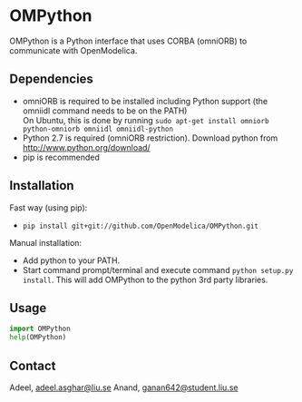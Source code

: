 # OMPython

OMPython is a Python interface that uses CORBA (omniORB) to communicate with OpenModelica.

## Dependencies

- omniORB is required to be installed including Python support (the omniidl command needs to be on the PATH)  
  On Ubuntu, this is done by running `sudo apt-get install omniorb python-omniorb omniidl omniidl-python` 
- Python 2.7 is required (omniORB restriction). Download python from http://www.python.org/download/
- pip is recommended

## Installation

Fast way (using pip):
- `pip install git+git://github.com/OpenModelica/OMPython.git`

Manual installation:
- Add python to your PATH.
- Start command prompt/terminal and execute command `python setup.py install`. This will add OMPython to the python 3rd party libraries.

## Usage

```python
import OMPython
help(OMPython)
```

## Contact
Adeel, adeel.asghar@liu.se
Anand, ganan642@student.liu.se

